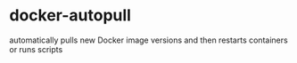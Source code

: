 # docker-autopull
automatically pulls new Docker image versions and then restarts containers or runs scripts

